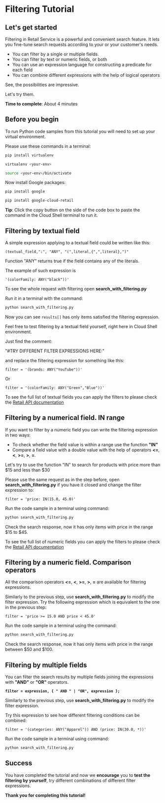 # **Filtering Tutorial**

## Let's get started

Filtering in Retail Service is a powerful and convenient search feature. It lets you fine-tune search requests according to your or your customer's needs.

- You can filter by a single or multiple fields.
- You can filter by text or numeric fields, or both 
- You can use an expression language for constructing a predicate for each field
- You can combine different expressions with the help of logical operators

See, the possibilities are impressive.

Let's try them.

**Time to complete**: About 4 minutes

## Before you begin

To run Python code samples from this tutorial you will need to set up your virtual environment.

Please use these commands in a terminal:
```bash
pip install virtualenv
```
```bash
virtualenv <your-env>
```
```bash
source <your-env>/bin/activate
```
Now install Google packages:
```bash
pip install google
```
```bash
pip install google-cloud-retail
```

**Tip**: Click the copy button on the side of the code box to paste the command in the Cloud Shell terminal to run it.


## Filtering by textual field

A simple expression applying to a textual field could be written like this:

```(textual_field,":", "ANY", "(",literal,{",",literal},")"```

Function "ANY" returns true if the field contains any of the literals.

The example of such expression is 

```'(colorFamily: ANY("black"))'``` 

To see the whole request with filtering open **search_with_filtering.py**

Run it in a terminal with the command:
```bash
python search_with_filtering.py
```

Now you can see ```results[]``` has only items satisfied the filtering expression.

Feel free to test filtering by a textual field yourself, right here in Cloud Shell environment.

Just find the comment: 

"#TRY DIFFERENT FILTER EXPRESSIONS HERE:" 

and replace the filtering expression for something like this:

```
filter = '(brands: ANY("YouTube"))'
```

Or
```
filter = '(colorFamily: ANY("Green","Blue"))'
```

To see the full list of textual fields you can apply the filters to please check the [Retail API documentation](https://cloud.google.com/retail/docs/filter-and-order#filter)

## Filtering by a numerical field. IN range

If you want to filter by a numeric field you can write the filtering expression in two ways:
- To check whether the field value is within a range use the function **"IN"**
- Compare a field value with a double value with the help of operators **<=**,  **<**,  **>=**, **>**, **=**.

Let's try to use the function "IN" to search for products with price more than $15 and less than $30

Please use the same request as in the step before,  open **search_with_filtering.py** if you have it closed and change the filter expression to:

```
filter = 'price: IN(15.0, 45.0)'
```

Run the code sample in a terminal using command:
```bash
python search_with_filtering.py
```

Check the search response, now it has only items with price in the range $15 to $45.

To see the full list of numeric fields you can apply the filters to please check the [Retail API documentation](https://cloud.google.com/retail/docs/filter-and-order#filter)

## Filtering by a numeric field. Comparison operators

All the comparison operators **<=**,  **<**,  **>=**, **>**, **=** are available for filtering expressions.

Similarly to the previous step, use **search_with_filtering.py** to modify the filter expression.
Try the following expression which is equivalent to the one in the previous step:
```
filter = 'price >= 15.0 AND price < 45.0'
```

Run the code sample in a terminal using the command:
```bash
python search_with_filtering.py
```

Check the search response, now it has only items with price in the range between $50 and $100.

## Filtering by multiple fields

You can filter the search results by multiple fields joining the expressions with **"AND"** or **"OR"** operators.

**```filter = expression, { " AND " | "OR", expression };```**

Similarly to the previous step, use **search_with_filtering.py** to modify the filter expression.

Try this expression to see how different filtering conditions can be combined:
```
filter = '(categories: ANY("Apparel")) AND (price: IN(30.0, *))'
```

Run the code sample in a terminal using command:
```bash
python search_with_filtering.py
```

## Success 

You have completed the tutorial and now we **encourage** you to **test the filtering by yourself**, try different combinations of different filter expressions.

**Thank you for completing this tutorial!**






